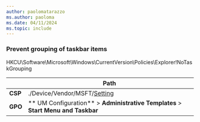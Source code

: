```yaml
---
author: paolomatarazzo
ms.author: paoloma
ms.date: 04/11/2024
ms.topic: include
---
```


### Prevent grouping of taskbar items

HKCU\Software\Microsoft\Windows\CurrentVersion\Policies\Explorer!NoTaskGrouping

|  | Path |
|--|--|
| **CSP** | ./Device/Vendor/MSFT/[Setting]() |
| **GPO** | ** UM Configuration** > **Administrative Templates** > **Start Menu and Taskbar** |
